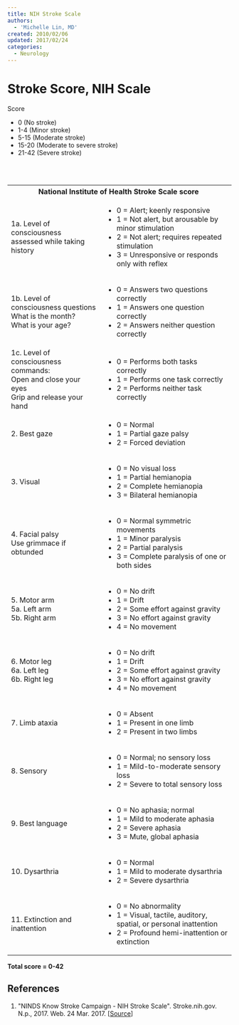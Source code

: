 ```yaml
---
title: NIH Stroke Scale
authors:
  - 'Michelle Lin, MD'
created: 2010/02/06
updated: 2017/02/24
categories:
  - Neurology
---
```


# Stroke Score, NIH Scale

Score
- 0 (No stroke) 
- 1-4 (Minor stroke) 
- 5-15 (Moderate stroke)
- 15-20 (Moderate to severe stroke)
- 21-42 (Severe stroke) 

<table>
  <tr>
    <th colspan="2">National Institute of Health Stroke Scale score </th>
  </tr>
  <tr>
    <td>1a. Level of consciousness<br>
    assessed while taking history</td><br>
    <td>   
      <ul>
        <li>0 = Alert; keenly responsive</li>
        <li>1 = Not alert, but arousable by minor stimulation</li>
        <li>2 = Not alert; requires repeated stimulation</li>
        <li>3 = Unresponsive or responds only with reflex</li>
      </ul>
    </td>
  </tr>
  <tr>
    <td>
      1b. Level of consciousness questions<br>
      What is the month?<br>
      What is your age?<br>
    </td>
    <td>
      <ul>
        <li>0 = Answers two questions correctly</li>
        <li>1 = Answers one question correctly</li>
        <li>2 = Answers neither question correctly</li>
      </ul>
    </td>
  </tr>
  <tr>
    <td>
    1c. Level of consciousness commands:<br>
    Open and close your eyes<br>
    Grip and release your hand</td><br>
    <td>
      <ul>
        <li>0 = Performs both tasks correctly</li>
        <li>1 = Performs one task correctly</li>
        <li>2 = Performs neither task correctly</li>
      </ul>
    </td>
  </tr>
  <tr>
    <td>2. Best gaze</td>
    <td>
      <ul>
        <li>0 = Normal </li>
        <li>1 = Partial gaze palsy</li>
        <li>2 = Forced deviation</li>
      </ul>
    </td>
  </tr>
  <tr>
    <td>3. Visual</td>
    <td>
      <ul>
        <li>0 = No visual loss</li>
        <li>1 = Partial hemianopia</li>
        <li>2 = Complete hemianopia</li>
        <li>3 = Bilateral hemianopia</li>
      </ul>
    </td>
  </tr>
  <tr>
    <td>4. Facial palsy<br> 
         Use grimmace if obtunded</td>
    <td>
      <ul>
        <li>0 = Normal symmetric movements</li>
        <li>1 = Minor paralysis</li>
        <li>2 = Partial paralysis</li>
        <li>3 = Complete paralysis of one or both sides</li>
      </ul>
    </td>
  </tr>
  <tr>
    <td>
      5. Motor arm<br>
      5a. Left arm<br>
      5b. Right arm<br>
    </td>
    <td>
      <ul>
        <li>0 = No drift</li>
        <li>1 = Drift</li>
        <li>2 = Some effort against gravity</li>
        <li>3 = No effort against gravity</li>
        <li>4 = No movement</li>
      </ul>
    </td>
  </tr>
  <tr>
    <td>
      6. Motor leg<br>
      6a. Left leg<br>
      6b. Right leg
    </td>
    <td>
      <ul>
        <li>0 = No drift</li>
        <li>1 = Drift</li>
        <li>2 = Some effort against gravity</li>
        <li>3 = No effort against gravity</li>
        <li>4 = No movement</li>
      </ul>
    </td>
  </tr>
  <tr>
    <td>7. Limb ataxia</td>
    <td>
      <ul>
        <li>0 = Absent</li>
        <li>1 = Present in one limb</li>
        <li>2 = Present in two limbs</li>
      </ul>
    </td>
  </tr>
  <tr>
    <td>8. Sensory</td>
    <td>
      <ul>
        <li>0 = Normal; no sensory loss</li>
        <li>1 = Mild-to-moderate sensory loss</li>
        <li>2 = Severe to total sensory loss</li>
      </ul>
    </td>
  </tr>
  <tr>
    <td>9. Best language</td>
    <td>
      <ul>
        <li>0 = No aphasia; normal</li>
        <li>1 = Mild to moderate aphasia</li>
        <li>2 = Severe aphasia</li>
        <li>3 = Mute, global aphasia</li>
      </ul>
    </td>
  </tr>
  <tr>
    <td>10. Dysarthria</td>
    <td>
      <ul>
        <li>0 = Normal</li>
        <li>1 = Mild to moderate dysarthria</li>
        <li>2 = Severe dysarthria</li>
      </ul>
    </td>
  </tr>
  <tr>
    <td>11. Extinction and inattention</td>
    <td>
      <ul>
        <li>0 = No abnormality</li>
        <li>1 = Visual, tactile, auditory, spatial, or personal inattention</li>
        <li>2 = Profound hemi-inattention or extinction</li>
      </ul>
    </td>
  </tr>
</table>

**Total score = 0-42**

## References

1. "NINDS Know Stroke Campaign - NIH Stroke Scale". Stroke.nih.gov. N.p., 2017. Web. 24 Mar. 2017. [[Source](https://stroke.nih.gov/resources/scale.htm)]
